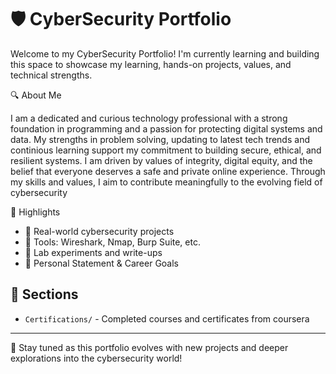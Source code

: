 # 🛡️ CyberSecurity Portfolio

Welcome to my CyberSecurity Portfolio! I'm currently learning and building this space to showcase my learning, hands-on projects, values, and technical strengths.

🔍 About Me

I am a dedicated and curious technology professional with a strong foundation in programming and a passion 
for protecting digital systems and data. My strengths in problem solving, updating to latest tech trends and continious learning support my commitment to building secure, 
ethical, and resilient systems. I am driven by values of integrity, digital equity, and the belief that everyone deserves a safe and private 
online experience. Through my skills and values, I aim to contribute meaningfully to the evolving field of cybersecurity

 📌 Highlights

- 🔐 Real-world cybersecurity projects
- 🧰 Tools: Wireshark, Nmap, Burp Suite, etc.
- 🧪 Lab experiments and write-ups
- 📄 Personal Statement & Career Goals

## 📁 Sections

- `Certifications/` - Completed courses and certificates from coursera


---

🚀 Stay tuned as this portfolio evolves with new projects and deeper explorations into the cybersecurity world!
